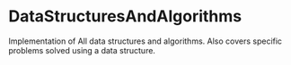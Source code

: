 # DataStructuresAndAlgorithms
Implementation of All data structures and algorithms. Also covers specific problems solved using a data structure.
